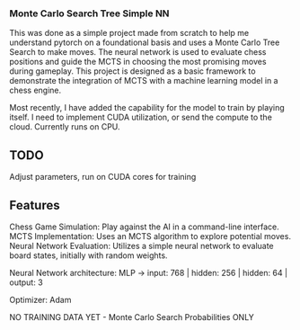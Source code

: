 ### Monte Carlo Search Tree Simple NN

This was done as a simple project made from scratch to help me understand pytorch on a foundational basis and uses a Monte Carlo Tree Search to make moves.  The neural network is used to evaluate chess positions and guide the MCTS in choosing the most promising moves during gameplay. This project is designed as a basic framework to demonstrate the integration of MCTS with a machine learning model in a chess engine.

Most recently, I have added the capability for the model to train by playing itself. I need to implement CUDA utilization, or send the compute to the cloud. Currently runs on CPU. 

## TODO

Adjust parameters, run on CUDA cores for training

## Features 

Chess Game Simulation: Play against the AI in a command-line interface.
MCTS Implementation: Uses an MCTS algorithm to explore potential moves.
Neural Network Evaluation: Utilizes a simple neural network to evaluate board states, initially with random weights.


Neural Network architecture: MLP -> input: 768 | hidden: 256 | hidden: 64 | output: 3

Optimizer: Adam

NO TRAINING DATA YET - Monte Carlo Search Probabilities ONLY 
